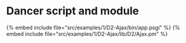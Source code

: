 # Dancer script and module

{% embed include file="src/examples/1/D2-Ajax/bin/app.psgi" %}
{% embed include file="src/examples/1/D2-Ajax/lib/D2/Ajax.pm" %}



